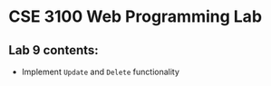 # CSE 3100 Web Programming Lab

## Lab 9 contents:
- Implement `Update` and `Delete` functionality  
